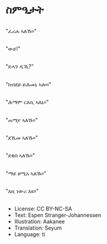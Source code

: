 # ስምዒታት

##
"ፈሪሐ ኣለኹ።"

##
"ውይ!"

##
"ደሓን ዲኺ?"

##
"ከብደይ ይሕመኒ ኣሎ።"

##
"ሕማም ርእሲ ኣለኒ።"

##
"ጠሚየ ኣለኹ።"

##
"ደኺመ ኣለኹ።"

##
"ደቂሰ ኣለኹ።"

##
"ማይ ፀሚአ ኣለኹ።"

##
"እዚ ነውሪ እዩ።"

##
* License: CC BY-NC-SA
* Text: Espen Stranger-Johannessen
* Illustration: Aakanee
* Translation: Seyum
* Language: ti
